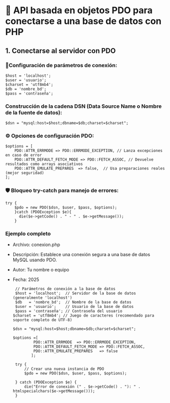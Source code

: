 # 📝 API basada en objetos PDO para conectarse a una base de datos con PHP
## 1. Conectarse al servidor con PDO

### 🔧Configuración de parámetros de conexión:
    $host = 'localhost';
    $user = 'usuario';
    $charset = 'utf8mb4';
    $db = 'nombre_bd';
    $pass = 'contraseña';

### Construcción de la cadena DSN (Data Source Name o Nombre de la fuente de datos):
    $dsn = "mysql:host=$host;dbname=$db;charset=$charset";
    
### ⚙️ Opciones de configuración PDO:
    $options = [
        PDO::ATTR_ERRMODE => PDO::ERRMODE_EXCEPTION, // Lanza excepciones en caso de error
        PDO::ATTR_DEFAULT_FETCH_MODE => PDO::FETCH_ASSOC, // Devuelve resultados como arrays asociativos
        PDO::ATTR_EMULATE_PREPARES  => false,  // Usa preparaciones reales (mejor seguridad)
    ];
### 🛡️ Bloqueo try-catch para manejo de errores:
    try {
        $pdo = new PDO($dsn, $user, $pass, $options);
        }catch (PDOException $e){
          die($e->getCode() . " - " . $e->getMessage());
        }
### Ejemplo completo
 * Archivo: conexion.php
 * Descripción: Establece una conexión segura a una base de datos MySQL usando PDO.
 * Autor: Tu nombre o equipo
 * Fecha: 2025

        // Parámetros de conexión a la base de datos
        $host = 'localhost';  // Servidor de la base de datos (generalmente 'localhost')
        $db   = 'nombre_bd';  // Nombre de la base de datos
        $user = 'usuario';    // Usuario de la base de datos
        $pass = 'contraseña'; // Contraseña del usuario
       $charset = 'utf8mb4'; // Juego de caracteres (recomendado para soporte completo de UTF-8)
   
       $dsn = "mysql:host=$host;dbname=$db;charset=$charset";
   
       $options =[
                PDO::ATTR_ERRMODE  => PDO::ERRMODE_EXCEPTION,
                PDO::ATTR_DEFAULT_FETCH_MODE => PDO::FETCH_ASSOC,
                PDO::ATTR_EMULATE_PREPARES   => false
               ];

        try {
            // Crear una nueva instancia de PDO
            $pdo = new PDO($dsn, $user, $pass, $options);
            
        } catch (PDOException $e) {
            die("Error de conexión (" . $e->getCode() . "): " . htmlspecialchars($e->getMessage()));
        }

